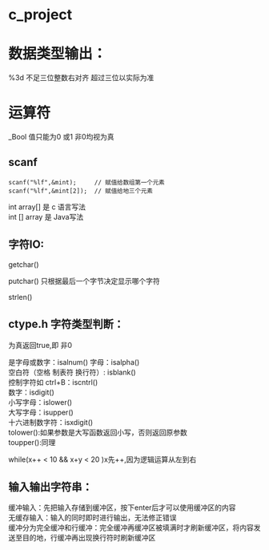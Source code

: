 # c_project

数据类型输出：
===
%3d 不足三位整数右对齐 超过三位以实际为准  

运算符
===
_Bool 值只能为0 或1 非0均视为真  

scanf
---
```
scanf("%lf",&mint);     // 赋值给数组第一个元素
scanf("%lf",&mint[2]);  // 赋值给地三个元素
```

int array[] 是 c 语言写法  
int [] array 是 Java写法  

字符IO:
---
getchar()  

putchar() 只根据最后一个字节决定显示哪个字符  

strlen()  

ctype.h 字符类型判断：
---
为真返回true,即 非0  

是字母或数字：isalnum() 
字母：isalpha()  
空白符（空格 制表符 换行符）: isblank()  
控制字符如 ctrl+B：iscntrl()  
数字：isdigit()  
小写字母：islower()  
大写字母：isupper()  
十六进制数字符：isxdigit()  
tolower():如果参数是大写函数返回小写，否则返回原参数  
toupper():同理  

while(x++ < 10 && x+y < 20 )x先++,因为逻辑运算从左到右  

输入输出字符串：
---
缓冲输入：先把输入存储到缓冲区，按下enter后才可以使用缓冲区的内容  
无缓存输入：输入的同时即时进行输出，无法修正错误  
缓冲分为完全缓冲和行缓冲：完全缓冲再缓冲区被填满时才刷新缓冲区，将内容发送至目的地，行缓冲再出现换行符时刷新缓冲区